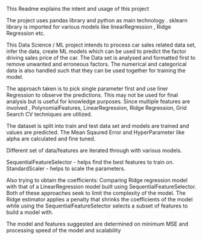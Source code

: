 This Readme explains the intent and usage of this project 

The project uses pandas library and python as main technology .
sklearn library is imported  for various models like linearRegression , Ridge Regression etc.


This Data Science / ML project intends to process car sales related data set, infer the data, create ML models which can be used to predict the factor driving sales price of the car.
The Data set is analysed and formatted first to remove unwanted and erroneous factors.
The numerical and categorical data is also handled such that they can be used together for training the model.

The approach taken is to pick single parameter first and use liner Regression to observe the predictions. This may not be used for final analysis but is useful for knowledge purposes.
Since multiple features are involved , PolynomialFeatures, LinearRegression, Ridge Regression, Grid Search CV techniques are utilized.

The dataset is split into train and test data set and models are trained and values are predicted.
The Mean Sqaured Error and HyperParameter like alpha are calculated and fine tuned.

Different set of data/features are iterated through with various models.

SequentialFeatureSelector - helps find the best features to train on.
StandardScaler - helps to scale the parameters.

Also trying to obtain the coefficients:
Comparing Ridge regression model with that of a LinearRegression model built using 
SequentialFeatureSelector. Both of these approaches seek to limit the complexity of the model. 
The Ridge estimator applies a penalty that shrinks the coefficients of the model while using the 
SequentialFeatureSelector selects a subset of features to build a model with.

The model and features suggested are determined on minimum MSE and processing speed of the model and scalability


